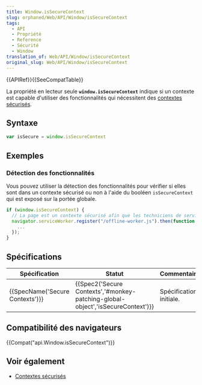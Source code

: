 ```yaml
---
title: Window.isSecureContext
slug: orphaned/Web/API/Window/isSecureContext
tags:
  - API
  - Propriété
  - Reference
  - Sécurité
  - Window
translation_of: Web/API/Window/isSecureContext
original_slug: Web/API/Window/isSecureContext
---
```

{{APIRef}}{{SeeCompatTable}}

La propriété en lecteur seule **`window.isSecureContext`** indique si un contexte est capable d'utiliser des fonctionnalités qui nécessitent des [contextes sécurisés](/fr/docs/Web/Security/Secure_Contexts).

## Syntaxe

```js
var isSecure = window.isSecureContext
```

## Exemples

### Détection des fonctionnalités

Vous pouvez utiliser la détection des fonctionnalités pour vérifier si elles sont dans un contexte sécurisé ou non à l'aide du booléen `isSecureContext` qui est exposé sur la portée globale.

```js
if (window.isSecureContext) {
  // La page est un contexte sécurisé afin que les techniciens de service soient désormais disponibles
  navigator.serviceWorker.register("/offline-worker.js").then(function () {
    ...
  });
}
```

## Spécifications

| Spécification                            | Statut                                                                                                   | Commentaire             |
| ---------------------------------------- | -------------------------------------------------------------------------------------------------------- | ----------------------- |
| {{SpecName('Secure Contexts')}} | {{Spec2('Secure Contexts','#monkey-patching-global-object','isSecureContext')}} | Spécification initiale. |

## Compatibilité des navigateurs

{{Compat("api.Window.isSecureContext")}}

## Voir également

- [Contextes sécurisés](/fr/docs/Web/Security/Secure_Contexts)
